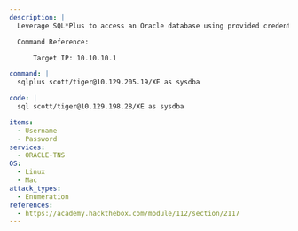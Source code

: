```yaml
---
description: |
  Leverage SQL*Plus to access an Oracle database using provided credentials. This approach allows you to authenticate and potentially escalate privileges on the target system for further enumeration and assessment.

  Command Reference:

      Target IP: 10.10.10.1

command: |
  sqlplus scott/tiger@10.129.205.19/XE as sysdba

code: |
  sql scott/tiger@10.129.198.28/XE as sysdba

items:
  - Username
  - Password
services:
  - ORACLE-TNS
OS:
  - Linux
  - Mac
attack_types:
  - Enumeration
references:
  - https://academy.hackthebox.com/module/112/section/2117
---
```

